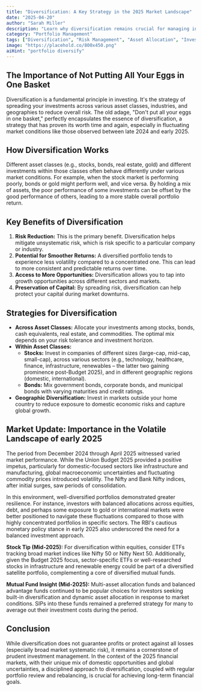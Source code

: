 ```yaml
---
title: "Diversification: A Key Strategy in the 2025 Market Landscape"
date: "2025-04-20"
author: "Sarah Miller"
description: "Learn why diversification remains crucial for managing investment risk and building a robust financial portfolio in the context of early to mid-2025 market trends."
category: "Portfolio Management"
tags: ["Diversification", "Risk Management", "Asset Allocation", "Investment Strategy", "2025 Markets"]
image: "https://placehold.co/800x450.png"
aiHint: "portfolio diversify"
---
```


## The Importance of Not Putting All Your Eggs in One Basket

Diversification is a fundamental principle in investing. It's the strategy of spreading your investments across various asset classes, industries, and geographies to reduce overall risk. The old adage, "Don't put all your eggs in one basket," perfectly encapsulates the essence of diversification, a strategy that has proven its worth time and again, especially in fluctuating market conditions like those observed between late 2024 and early 2025.

## How Diversification Works

Different asset classes (e.g., stocks, bonds, real estate, gold) and different investments within those classes often behave differently under various market conditions. For example, when the stock market is performing poorly, bonds or gold might perform well, and vice versa. By holding a mix of assets, the poor performance of some investments can be offset by the good performance of others, leading to a more stable overall portfolio return.

## Key Benefits of Diversification

1.  **Risk Reduction:** This is the primary benefit. Diversification helps mitigate unsystematic risk, which is risk specific to a particular company or industry.
2.  **Potential for Smoother Returns:** A diversified portfolio tends to experience less volatility compared to a concentrated one. This can lead to more consistent and predictable returns over time.
3.  **Access to More Opportunities:** Diversification allows you to tap into growth opportunities across different sectors and markets.
4.  **Preservation of Capital:** By spreading risk, diversification can help protect your capital during market downturns.

## Strategies for Diversification

*   **Across Asset Classes:** Allocate your investments among stocks, bonds, cash equivalents, real estate, and commodities. The optimal mix depends on your risk tolerance and investment horizon.
*   **Within Asset Classes:**
    *   **Stocks:** Invest in companies of different sizes (large-cap, mid-cap, small-cap), across various sectors (e.g., technology, healthcare, finance, infrastructure, renewables – the latter two gaining prominence post-Budget 2025), and in different geographic regions (domestic, international).
    *   **Bonds:** Mix government bonds, corporate bonds, and municipal bonds with varying maturities and credit ratings.
*   **Geographic Diversification:** Invest in markets outside your home country to reduce exposure to domestic economic risks and capture global growth.

## Market Update: Importance in the Volatile Landscape of early 2025

The period from December 2024 through April 2025 witnessed varied market performance. While the Union Budget 2025 provided a positive impetus, particularly for domestic-focused sectors like infrastructure and manufacturing, global macroeconomic uncertainties and fluctuating commodity prices introduced volatility. The Nifty and Bank Nifty indices, after initial surges, saw periods of consolidation.

In this environment, well-diversified portfolios demonstrated greater resilience. For instance, investors with balanced allocations across equities, debt, and perhaps some exposure to gold or international markets were better positioned to navigate these fluctuations compared to those with highly concentrated portfolios in specific sectors. The RBI's cautious monetary policy stance in early 2025 also underscored the need for a balanced investment approach.

**Stock Tip (Mid-2025):** For diversification within equities, consider ETFs tracking broad market indices like Nifty 50 or Nifty Next 50. Additionally, given the Budget 2025 focus, sector-specific ETFs or well-researched stocks in infrastructure and renewable energy could be part of a diversified satellite portfolio, complementing a core of diversified mutual funds.

**Mutual Fund Insight (Mid-2025):** Multi-asset allocation funds and balanced advantage funds continued to be popular choices for investors seeking built-in diversification and dynamic asset allocation in response to market conditions. SIPs into these funds remained a preferred strategy for many to average out their investment costs during the period.

## Conclusion

While diversification does not guarantee profits or protect against all losses (especially broad market systematic risk), it remains a cornerstone of prudent investment management. In the context of the 2025 financial markets, with their unique mix of domestic opportunities and global uncertainties, a disciplined approach to diversification, coupled with regular portfolio review and rebalancing, is crucial for achieving long-term financial goals.
